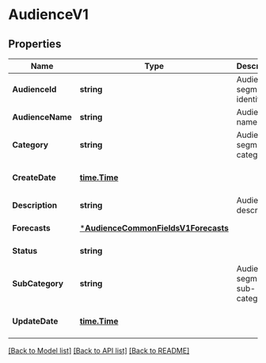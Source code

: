 # AudienceV1

## Properties
Name | Type | Description | Notes
------------ | ------------- | ------------- | -------------
**AudienceId** | **string** | Audience segment identifier | [default to null]
**AudienceName** | **string** | Audience name | [default to null]
**Category** | **string** | Audience segment category | [default to null]
**CreateDate** | [**time.Time**](time.Time.md) |  | [optional] [default to null]
**Description** | **string** | Audience description | [default to null]
**Forecasts** | [***AudienceCommonFieldsV1Forecasts**](AudienceCommonFieldsV1_forecasts.md) |  | [default to null]
**Status** | **string** |  | [default to null]
**SubCategory** | **string** | Audience segment sub-category | [optional] [default to null]
**UpdateDate** | [**time.Time**](time.Time.md) |  | [optional] [default to null]

[[Back to Model list]](../README.md#documentation-for-models) [[Back to API list]](../README.md#documentation-for-api-endpoints) [[Back to README]](../README.md)

